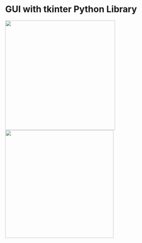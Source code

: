 # GUI with tkinter Python Library 

 <img src="https://github.com/adelplasters/gui/blob/main/photo.png" width="350">   <img src="https://github.com/adelplasters/gui/blob/main/photo1.png" width="345">
